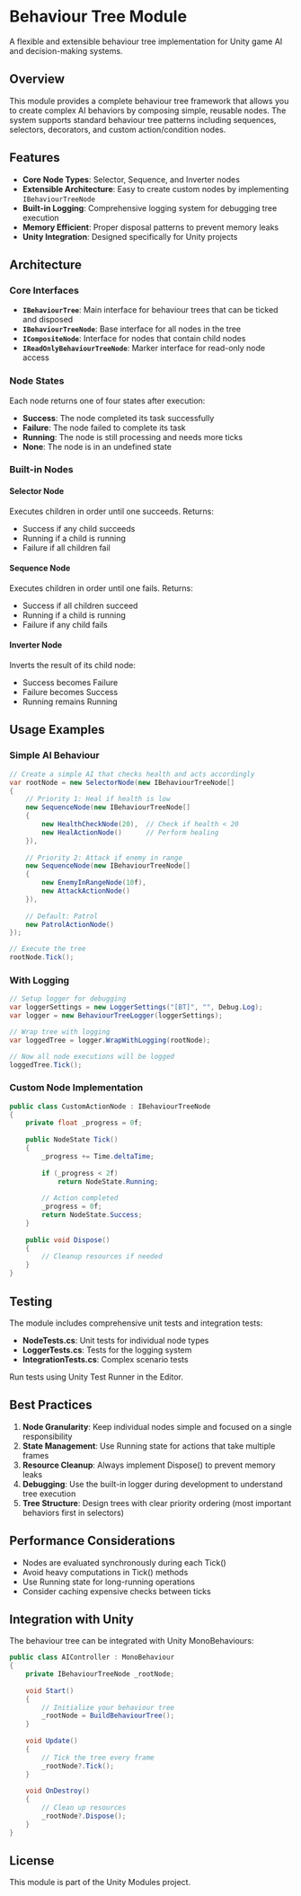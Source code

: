 # Behaviour Tree Module

A flexible and extensible behaviour tree implementation for Unity game AI and decision-making systems.

## Overview

This module provides a complete behaviour tree framework that allows you to create complex AI behaviors by composing simple, reusable nodes. The system supports standard behaviour tree patterns including sequences, selectors, decorators, and custom action/condition nodes.

## Features

- **Core Node Types**: Selector, Sequence, and Inverter nodes
- **Extensible Architecture**: Easy to create custom nodes by implementing `IBehaviourTreeNode`
- **Built-in Logging**: Comprehensive logging system for debugging tree execution
- **Memory Efficient**: Proper disposal patterns to prevent memory leaks
- **Unity Integration**: Designed specifically for Unity projects

## Architecture

### Core Interfaces

- **`IBehaviourTree`**: Main interface for behaviour trees that can be ticked and disposed
- **`IBehaviourTreeNode`**: Base interface for all nodes in the tree
- **`ICompositeNode`**: Interface for nodes that contain child nodes
- **`IReadOnlyBehaviourTreeNode`**: Marker interface for read-only node access

### Node States

Each node returns one of four states after execution:
- **Success**: The node completed its task successfully
- **Failure**: The node failed to complete its task
- **Running**: The node is still processing and needs more ticks
- **None**: The node is in an undefined state

### Built-in Nodes

#### Selector Node
Executes children in order until one succeeds. Returns:
- Success if any child succeeds
- Running if a child is running
- Failure if all children fail

#### Sequence Node
Executes children in order until one fails. Returns:
- Success if all children succeed
- Running if a child is running  
- Failure if any child fails

#### Inverter Node
Inverts the result of its child node:
- Success becomes Failure
- Failure becomes Success
- Running remains Running

## Usage Examples

### Simple AI Behaviour

```csharp
// Create a simple AI that checks health and acts accordingly
var rootNode = new SelectorNode(new IBehaviourTreeNode[]
{
    // Priority 1: Heal if health is low
    new SequenceNode(new IBehaviourTreeNode[]
    {
        new HealthCheckNode(20),  // Check if health < 20
        new HealActionNode()      // Perform healing
    }),
    
    // Priority 2: Attack if enemy in range
    new SequenceNode(new IBehaviourTreeNode[]
    {
        new EnemyInRangeNode(10f),
        new AttackActionNode()
    }),
    
    // Default: Patrol
    new PatrolActionNode()
});

// Execute the tree
rootNode.Tick();
```

### With Logging

```csharp
// Setup logger for debugging
var loggerSettings = new LoggerSettings("[BT]", "", Debug.Log);
var logger = new BehaviourTreeLogger(loggerSettings);

// Wrap tree with logging
var loggedTree = logger.WrapWithLogging(rootNode);

// Now all node executions will be logged
loggedTree.Tick();
```

### Custom Node Implementation

```csharp
public class CustomActionNode : IBehaviourTreeNode
{
    private float _progress = 0f;
    
    public NodeState Tick()
    {
        _progress += Time.deltaTime;
        
        if (_progress < 2f)
            return NodeState.Running;
        
        // Action completed
        _progress = 0f;
        return NodeState.Success;
    }
    
    public void Dispose()
    {
        // Cleanup resources if needed
    }
}
```

## Testing

The module includes comprehensive unit tests and integration tests:

- **NodeTests.cs**: Unit tests for individual node types
- **LoggerTests.cs**: Tests for the logging system
- **IntegrationTests.cs**: Complex scenario tests

Run tests using Unity Test Runner in the Editor.

## Best Practices

1. **Node Granularity**: Keep individual nodes simple and focused on a single responsibility
2. **State Management**: Use Running state for actions that take multiple frames
3. **Resource Cleanup**: Always implement Dispose() to prevent memory leaks
4. **Debugging**: Use the built-in logger during development to understand tree execution
5. **Tree Structure**: Design trees with clear priority ordering (most important behaviors first in selectors)

## Performance Considerations

- Nodes are evaluated synchronously during each Tick()
- Avoid heavy computations in Tick() methods
- Use Running state for long-running operations
- Consider caching expensive checks between ticks

## Integration with Unity

The behaviour tree can be integrated with Unity MonoBehaviours:

```csharp
public class AIController : MonoBehaviour
{
    private IBehaviourTreeNode _rootNode;
    
    void Start()
    {
        // Initialize your behaviour tree
        _rootNode = BuildBehaviourTree();
    }
    
    void Update()
    {
        // Tick the tree every frame
        _rootNode?.Tick();
    }
    
    void OnDestroy()
    {
        // Clean up resources
        _rootNode?.Dispose();
    }
}
```

## License

This module is part of the Unity Modules project.

